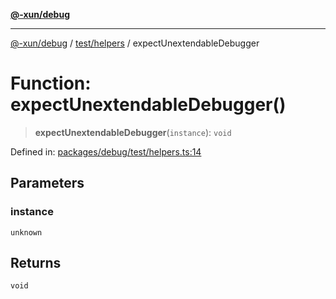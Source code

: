 [**@-xun/debug**](../../../README.md)

***

[@-xun/debug](../../../README.md) / [test/helpers](../README.md) / expectUnextendableDebugger

# Function: expectUnextendableDebugger()

> **expectUnextendableDebugger**(`instance`): `void`

Defined in: [packages/debug/test/helpers.ts:14](https://github.com/Xunnamius/rejoinder/blob/11cd3e0539affb5099730b882c9b7bade1c1b092/packages/debug/test/helpers.ts#L14)

## Parameters

### instance

`unknown`

## Returns

`void`
